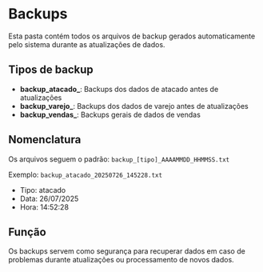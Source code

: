 # Backups

Esta pasta contém todos os arquivos de backup gerados automaticamente pelo sistema durante as atualizações de dados.

## Tipos de backup
- **backup_atacado_**: Backups dos dados de atacado antes de atualizações
- **backup_varejo_**: Backups dos dados de varejo antes de atualizações  
- **backup_vendas_**: Backups gerais de dados de vendas

## Nomenclatura
Os arquivos seguem o padrão: `backup_[tipo]_AAAAMMDD_HHMMSS.txt`

Exemplo: `backup_atacado_20250726_145228.txt`
- Tipo: atacado
- Data: 26/07/2025
- Hora: 14:52:28

## Função
Os backups servem como segurança para recuperar dados em caso de problemas durante atualizações ou processamento de novos dados. 